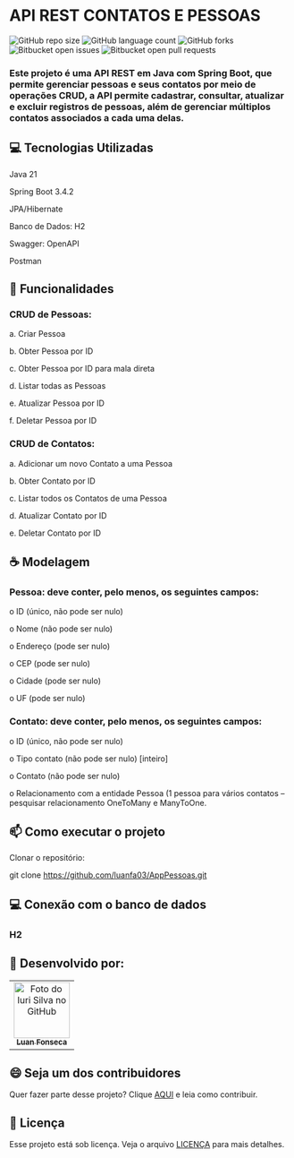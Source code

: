 # API REST CONTATOS E PESSOAS

![GitHub repo size](https://img.shields.io/github/repo-size/iuricode/README-template?style=for-the-badge)
![GitHub language count](https://img.shields.io/github/languages/count/iuricode/README-template?style=for-the-badge)
![GitHub forks](https://img.shields.io/github/forks/iuricode/README-template?style=for-the-badge)
![Bitbucket open issues](https://img.shields.io/bitbucket/issues/iuricode/README-template?style=for-the-badge)
![Bitbucket open pull requests](https://img.shields.io/bitbucket/pr-raw/iuricode/README-template?style=for-the-badge)

### Este projeto é uma API REST em Java com Spring Boot, que permite gerenciar pessoas e seus contatos por meio de operações CRUD, a API permite cadastrar, consultar, atualizar e excluir registros de pessoas, além de gerenciar múltiplos contatos associados a cada uma delas.

## 💻 Tecnologias Utilizadas

Java 21

Spring Boot 3.4.2

JPA/Hibernate

Banco de Dados: H2

Swagger: OpenAPI

Postman

## 🚀 Funcionalidades

### CRUD de Pessoas:
   
a. Criar Pessoa

b. Obter Pessoa por ID

c. Obter Pessoa por ID para mala direta

d. Listar todas as Pessoas

e. Atualizar Pessoa por ID

f. Deletar Pessoa por ID


### CRUD de Contatos:

a. Adicionar um novo Contato a uma Pessoa

b. Obter Contato por ID

c. Listar todos os Contatos de uma Pessoa

d. Atualizar Contato por ID

e. Deletar Contato por ID

## ☕ Modelagem

### Pessoa: deve conter, pelo menos, os seguintes campos:

o ID (único, não pode ser nulo)

o Nome (não pode ser nulo)

o Endereço (pode ser nulo)

o CEP (pode ser nulo)

o Cidade (pode ser nulo)

o UF (pode ser nulo)


### Contato: deve conter, pelo menos, os seguintes campos:

o ID (único, não pode ser nulo)

o Tipo contato (não pode ser nulo) [inteiro]

o Contato (não pode ser nulo)

o Relacionamento com a entidade Pessoa (1 pessoa para vários contatos –
pesquisar relacionamento OneToMany e ManyToOne.

## 📫 Como executar o projeto

Clonar o repositório:

git clone https://github.com/luanfa03/AppPessoas.git

## 💻 Conexão com o banco de dados

### H2



## 🤝 Desenvolvido por:

<table>
  <tr>
    <td align="center">
      <a href="#" title="defina o título do link">
        <img src="https://avatars3.githubusercontent.com/u/31936044" width="100px;" alt="Foto do Iuri Silva no GitHub"/><br>
        <sub>
          <b>Luan Fonseca</b>
        </sub>
      </a>
    </td>
</table>

## 😄 Seja um dos contribuidores

Quer fazer parte desse projeto? Clique [AQUI](CONTRIBUTING.md) e leia como contribuir.

## 📝 Licença

Esse projeto está sob licença. Veja o arquivo [LICENÇA](LICENSE.md) para mais detalhes.
